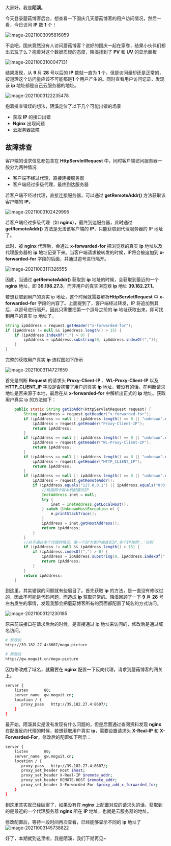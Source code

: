 大家好，我是**陌溪**。

今天登录蘑菇博客后台，想查看一下国庆几天蘑菇博客的用户访问情况，然后一看，今日访问 **IP** 数 **1** 个！

![image-20211003095816059](images/image-20211003095816059.png)

不会吧，国庆竟然没有人访问蘑菇博客？说好的国庆一起在家卷，结果小伙伴们都出去玩了么？抱着对这个数据质疑的态度，陌溪找到了 **PV** 和 **UV** 的显示面板

![image-20211003100047131](images/image-20211003100047131.png)

结果发现，从 **9** 月 **28** 号以后的 **IP** 数就一直为 **1** 个，但是访问量却还是正常的，按道理这个访问量应该不可能都是**1** 个用户产生的。同时查看用户访问记录，发现该 **ip** 地址都是自己云服务器的地址。

![image-20211003122235478](images/image-20211003122235478.png)

抱着排查错误的想法，陌溪定位了以下几个可能出错的场景

- 获取 **IP** 的接口出错
- **Nginx** 出现问题
- 云服务器故障

## 故障排查

客户端的请求信息都包含在 **HttpServletRequest** 中，同时客户端访问服务器一般分为两种情况

- 客户端不经过代理，直接连接服务器
- 客户端经过多级代理，最终到达服务器

若客户端不经过代理，直接连接服务器，可以通过 **getRemoteAddr()** 方法获取该客户端的 **IP**。

![image-20211003102429995](images/image-20211003102429995.png)

若客户端经过多级代理（如 **nginx**），最终到达服务器，此时通过  **getRemoteAddr()** 方法是无法该客户端的 **IP**，只能获取到代理服务器的 IP 地址了。

此时，被 **nginx** 代理后，会通过 **x-forwarded-for** 把浏览器的真实 **ip** 地址以及代理服务器的 **ip** 地址记录下来。当客户端请求被转发的时候，IP将会被追加到 **x-forwarded-for** 字段的后面，并通过逗号进行隔开。

![image-20211003111326555](images/image-20211003111326555.png)

因此，当通过 **getRemoteAddr()** 获取到 **ip** 地址的时候，会获取到最近的一个 **nginx** 地址，即 **39.198.27.3**，而非用户的真实浏览器 **ip** 地址 **39.182.27.1**。

若想获取到用户的真实 ip 地址，这个时候就需要解析**HttpServletRequest** 中 **x-forwarded-for**  字段的内容了。上面提到了，客户端经过转发，IP 将追加到其后，以逗号进行隔开。因此只需要把第一个逗号之前的 **ip** 地址获取出来，即可找到用户的真实 ip 地址了。

```java
String ipAddress = request.getHeader("x-forwarded-for");
if (ipAddress != null && ipAddress.length() > 15) {
    if (ipAddress.indexOf(",") > 0) {
        ipAddress = ipAddress.substring(0, ipAddress.indexOf(","));
    }
}
```

完整的获取用户真实 **ip** 流程图如下所示

![image-20211003114727659](images/image-20211003114727659.png)

首先是判断 **Request** 的请求头 **Proxy-Client-IP** 、**WL-Proxy-Client-IP** 以及 **HTTP_CLIENT_IP** 字段是否携带了用户的真实 **ip** 地址，若没有的话，在判断请求地址是否来源于本地，最后在从  **x-forwarded-for** 中解析出正式的 **ip** 地址。获取用户真实 ip 的方法如下：

```java
    public static String getIpAddr(HttpServletRequest request) {
        String ipAddress = request.getHeader("x-forwarded-for");
        if (ipAddress == null || ipAddress.length() == 0 || "unknown".equalsIgnoreCase(ipAddress)) {
            ipAddress = request.getHeader("Proxy-Client-IP");
            return ipAddress;
        }
        if (ipAddress == null || ipAddress.length() == 0 || "unknown".equalsIgnoreCase(ipAddress)) {
            ipAddress = request.getHeader("WL-Proxy-Client-IP");
            return ipAddress;
        }
        if (ipAddress == null || ipAddress.length() == 0 || "unknown".equalsIgnoreCase(ipAddress)) {
            ipAddress = request.getHeader("HTTP_CLIENT_IP");
            return ipAddress;
        }
        if (ipAddress == null || ipAddress.length() == 0 || "unknown".equalsIgnoreCase(ipAddress)) {
            ipAddress = request.getRemoteAddr();
            if (ipAddress.equals("127.0.0.1") || ipAddress.equals("0:0:0:0:0:0:0:1")) {
                //根据网卡取本机配置的IP
                InetAddress inet = null;
                try {
                    inet = InetAddress.getLocalHost();
                } catch (UnknownHostException e) {
                    e.printStackTrace();
                }
                ipAddress = inet.getHostAddress();
                return ipAddress;
            }
        }
        //对于通过多个代理的情况，第一个IP为客户端真实IP,多个IP按照','分割
        if (ipAddress != null && ipAddress.length() > 15) {
            if (ipAddress.indexOf(",") > 0) {
                ipAddress = ipAddress.substring(0, ipAddress.indexOf(","));
                return ipAddress;
            }
        }
        return ipAddress;
    }
```

到这里，其实错误的问题就有些眉目了。首先获取 **ip** 的方法，是一直没有修改过的，因此不可能是代码问题，而造成 **ip** 获取异常的。陌溪回顾了一下 **9** 月 **28** 号左右发生的事情，发现我那会把蘑菇博客所有的页面都配置了域名的方式访问。

![image-20211003121230185](images/image-20211003121230185.png)

原来前端接口在请求后台的时候，是直接通过 ip 地址来访问的，修改后是通过域名访问。

```bash
# 修改前
http://39.182.27.4:8607/mogu-picture

# 修改后
http://gw.moguit.cn/mogu-picture
```

因为修改成了域名，就需要在 **nginx** 配置一下反向代理，请求到蘑菇博客的网关上。

```bash
server {
    listen       80;
    server_name  gw.moguit.cn;
    location / {
       proxy_pass   http://39.182.27.4:8607/;
    }
}
```

最开始，陌溪其实是没有发现有什么问题的，但是后面通过查阅资料发现 **nginx** 在配置反向代理的时候，若想获取用户真实 **ip**，需要设置请求头 **X-Real-IP** 和  **X-Forwarded-For**，修改后的配置如下所示：

```bash
server {
    listen       80;
    server_name  gw.moguit.cn;
    location / {
       proxy_pass   http://39.182.27.4:8607/;
       proxy_set_header Host $host;
       proxy_set_header X-Real-IP $remote_addr;
       proxy_set_header REMOTE-HOST $remote_addr;
       proxy_set_header X-Forwarded-For $proxy_add_x_forwarded_for;
    }
}
```

到这里其实就已经破案了，如果没有在 **nginx** 上配置对应的请求头的话，获取到的是最近的一个代理服务器 **nginx** 所在 **IP** 地址，也就是云服务器的地址。

修改配置后，等待一段时间再次查看，已经能够显示不同的 **ip** 地址了![image-20211003145738822](images/image-20211003145738822.png)

好了，本期就到这里啦，我是陌溪，我们下期再见~









